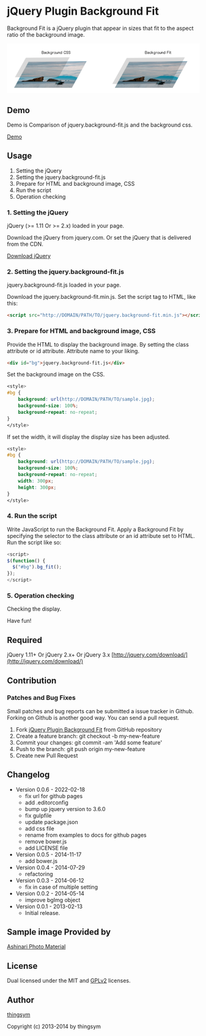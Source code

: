 # jQuery Plugin Background Fit

Background Fit is a jQuery plugin that appear in sizes that fit to the aspect ratio of the background image.


<img src="./src/img/header.png">

## Demo

Demo is Comparison of jquery.background-fit.js and the background css.

[Demo](http://project.thingslabo.com/jquery.background-fit/examples/)

## Usage

1. Setting the jQuery
2. Setting the jquery.background-fit.js
3. Prepare for HTML and background image, CSS
4. Run the script
5. Operation checking

### 1. Setting the jQuery

jQuery (>= 1.11 Or >= 2.x) loaded in your page. 

Download the jQuery from jquery.com. Or set the jQuery that is delivered from the CDN.

[Download jQuery](http://jquery.com/download/)

### 2. Setting the jquery.background-fit.js


jquery.background-fit.js loaded in your page. 

Download the jquery.background-fit.min.js. Set the script tag to HTML, like this:

```html
<script src="http://DOMAIN/PATH/TO/jquery.background-fit.min.js"></script>
```

### 3. Prepare for HTML and background image, CSS

Provide the HTML to display the background image. By setting the class attribute or id attribute. Attribute name to your liking.

```html
<div id="bg">jquery.background-fit.js</div>
```


Set the background image on the CSS.

```css
<style>
#bg {
	background: url(http://DOMAIN/PATH/TO/sample.jpg);
	background-size: 100%;
	background-repeat: no-repeat;
}
</style>
```

If set the width, it will display the display size has been adjusted.

```css
<style>
#bg {
	background: url(http://DOMAIN/PATH/TO/sample.jpg);
	background-size: 100%;
	background-repeat: no-repeat;
    width: 300px;
    height: 300px;
}
</style>
```

### 4. Run the script

Write JavaScript to run the Background Fit. 
Apply a Background Fit by specifying the selector to the class attribute or an id attribute set to HTML. Run the script like so:

```javascript
<script>
$(function() {
  $("#bg").bg_fit();
});
</script>
```

### 5. Operation checking

Checking the display.

Have fun!


## Required

jQuery 1.11+ Or jQuery 2.x+ Or jQuery 3.x [http://jquery.com/download/](http://jquery.com/download/)

## Contribution

### Patches and Bug Fixes

Small patches and bug reports can be submitted a issue tracker in Github. Forking on Github is another good way. You can send a pull request.

1. Fork [jQuery Plugin Background Fit](https://github.com/thingsym/jquery.background-fit) from GitHub repository
2. Create a feature branch: git checkout -b my-new-feature
3. Commit your changes: git commit -am 'Add some feature'
4. Push to the branch: git push origin my-new-feature
5. Create new Pull Request

## Changelog

* Version 0.0.6 - 2022-02-18
	* fix url for github pages
	* add .editorconfig
	* bump up jquery version to 3.6.0
	* fix gulpfile
	* update package.json
	* add css file
	* rename from examples to docs for github pages
	* remove bower.js
	* add LICENSE file
* Version 0.0.5 - 2014-11-17
	* add bower.js
* Version 0.0.4 - 2014-07-29
	* refactoring
* Version 0.0.3 - 2014-06-12
	* fix in case of multiple setting
* Version 0.0.2 - 2014-05-14
	* improve bgImg object
* Version 0.0.1 - 2013-02-13
	* Initial release.

## Sample image Provided by

[Ashinari Photo Material](http://www.ashinari.com)

## License

Dual licensed under the MIT and [GPLv2](https://www.gnu.org/licenses/gpl-2.0.html) licenses.

## Author

[thingsym](https://github.com/thingsym)

Copyright (c) 2013-2014 by thingsym
